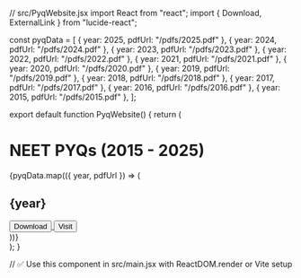 // src/PyqWebsite.jsx import React from "react"; import { Download, ExternalLink } from "lucide-react";

const pyqData = [ { year: 2025, pdfUrl: "/pdfs/2025.pdf" }, { year: 2024, pdfUrl: "/pdfs/2024.pdf" }, { year: 2023, pdfUrl: "/pdfs/2023.pdf" }, { year: 2022, pdfUrl: "/pdfs/2022.pdf" }, { year: 2021, pdfUrl: "/pdfs/2021.pdf" }, { year: 2020, pdfUrl: "/pdfs/2020.pdf" }, { year: 2019, pdfUrl: "/pdfs/2019.pdf" }, { year: 2018, pdfUrl: "/pdfs/2018.pdf" }, { year: 2017, pdfUrl: "/pdfs/2017.pdf" }, { year: 2016, pdfUrl: "/pdfs/2016.pdf" }, { year: 2015, pdfUrl: "/pdfs/2015.pdf" }, ];

export default function PyqWebsite() { return ( <div className="min-h-screen bg-gradient-to-br from-white to-[#e0f7f4] p-8"> <h1 className="text-4xl font-bold mb-6 text-center">NEET PYQs (2015 - 2025)</h1> <div className="grid grid-cols-1 sm:grid-cols-2 md:grid-cols-3 gap-6"> {pyqData.map(({ year, pdfUrl }) => ( <div key={year} className="rounded-2xl shadow-xl bg-white p-6 text-center"> <h2 className="text-xl font-semibold mb-4">{year}</h2> <div className="flex justify-center gap-4"> <a href={pdfUrl} download> <button className="bg-blue-500 text-white px-4 py-2 rounded-xl flex gap-2 items-center"> <Download className="w-4 h-4" /> Download </button> </a> <a href={pdfUrl} target="_blank" rel="noopener noreferrer"> <button className="border border-blue-500 text-blue-500 px-4 py-2 rounded-xl flex gap-2 items-center"> <ExternalLink className="w-4 h-4" /> Visit </button> </a> </div> </div> ))} </div> </div> ); }

// ✅ Use this component in src/main.jsx with ReactDOM.render or Vite setup

